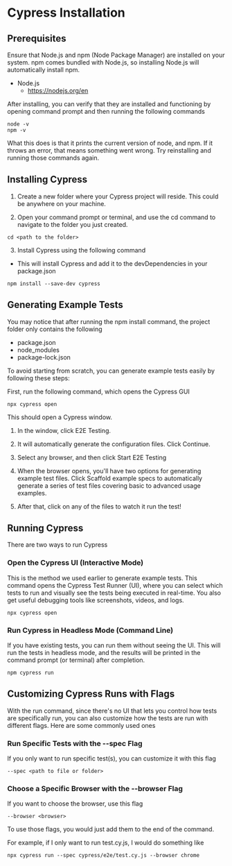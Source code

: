 # Cypress Installation

## Prerequisites
Ensure that Node.js and npm (Node Package Manager) are installed on your system. npm comes bundled with Node.js, so installing Node.js will automatically install npm.
- Node.js
    - https://nodejs.org/en

After installing, you can verify that they are installed and functioning by opening command prompt and then running the following commands

```
node -v
npm -v
```

What this does is that it prints the current version of node, and npm. If it throws an error, that means something went wrong. Try reinstalling and running those commands again.

## Installing Cypress

1. Create a new folder where your Cypress project will reside. This could be anywhere on your machine.

2. Open your command prompt or terminal, and use the cd command to navigate to the folder you just created. 

```
cd <path to the folder>
```

3. Install Cypress using the following command
- This will install Cypress and add it to the devDependencies in your package.json
```
npm install --save-dev cypress
```

## Generating Example Tests
You may notice that after running the npm install command, the project folder only contains the following
- package.json
- node_modules
- package-lock.json

To avoid starting from scratch, you can generate example tests easily by following these steps:

First, run the following command, which opens the Cypress GUI
```
npx cypress open
```
This should open a Cypress window. 

1. In the window, click E2E Testing. 

2. It will automatically generate the configuration files. Click Continue.

3. Select any browser, and then click Start E2E Testing

4. When the browser opens, you'll have two options for generating example test files. Click Scaffold example specs to automatically generate a series of test files covering basic to advanced usage examples.

5. After that, click on any of the files to watch it run the test!

## Running Cypress
There are two ways to run Cypress

### Open the Cypress UI (Interactive Mode)

This is the method we used earlier to generate example tests. This command opens the Cypress Test Runner (UI), where you can select which tests to run and visually see the tests being executed in real-time. You also get useful debugging tools like screenshots, videos, and logs.
```
npx cypress open
```
### Run Cypress in Headless Mode (Command Line)

If you have existing tests, you can run them without seeing the UI. This will run the tests in headless mode, and the results will be printed in the command prompt (or terminal) after completion.

```
npm cypress run
```

## Customizing Cypress Runs with Flags

With the run command, since there's no UI that lets you control how tests are specifically run, you can also customize how the tests are run with different flags. Here are some commonly used ones

### Run Specific Tests with the --spec Flag
If you only want to run specific test(s), you can customize it with this flag
```
--spec <path to file or folder>
```

### Choose a Specific Browser with the --browser Flag
If you want to choose the browser, use this flag
```
--browser <browser>
```
To use those flags, you would just add them to the end of the command.

For example, if I only want to run test.cy.js, I would do something like

```
npx cypress run --spec cypress/e2e/test.cy.js --browser chrome
```